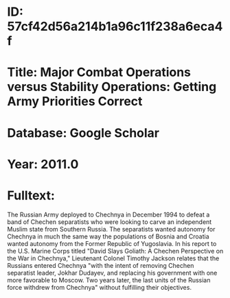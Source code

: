 # ID: 57cf42d56a214b1a96c11f238a6eca4f
# Title: Major Combat Operations versus Stability Operations: Getting Army Priorities Correct
# Database: Google Scholar
# Year: 2011.0
# Fulltext:
The Russian Army deployed to Chechnya in December 1994 to defeat a band of Chechen separatists who were looking to carve an independent Muslim state from Southern Russia.
The separatists wanted autonomy for Chechnya in much the same way the populations of Bosnia and Croatia wanted autonomy from the Former Republic of Yugoslavia.
In his report to the U.S. Marine Corps titled "David Slays Goliath: A Chechen Perspective on the War in Chechnya," Lieutenant Colonel Timothy Jackson relates that the Russians entered Chechnya "with the intent of removing Chechen separatist leader, Jokhar Dudayev, and replacing his government with one more favorable to Moscow.
Two years later, the last units of the Russian force withdrew from Chechnya" without fulfilling their objectives.